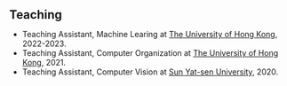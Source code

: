 <h2 style="margin: 60px 0px 10px;">Teaching</h2>

<ul>
  <li>
    Teaching Assistant, Machine Learing at <a href="https://hku.hk/">The University of Hong Kong</a>, 2022-2023.
  </li>
  <li>
    Teaching Assistant, Computer Organization at <a href="https://hku.hk/">The University of Hong Kong</a>, 2021.
  </li>
  <li>
    Teaching Assistant, Computer Vision at <a href="https://www.sysu.edu.cn/">Sun Yat-sen University</a>, 2020.
  </li>
</ul>